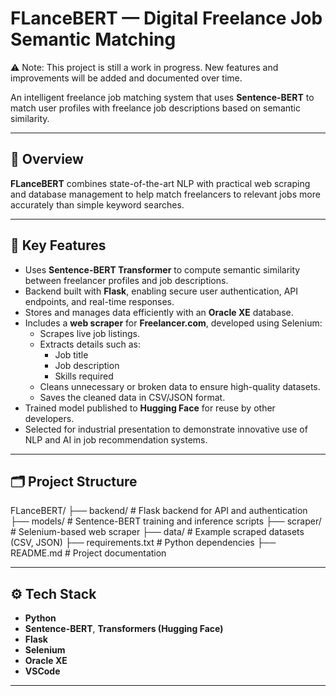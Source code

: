 # FLanceBERT — Digital Freelance Job Semantic Matching
⚠️ Note: This project is still a work in progress. New features and improvements will be added and documented over time.

An intelligent freelance job matching system that uses **Sentence-BERT** to match user profiles with freelance job descriptions based on semantic similarity.

---

## 📌 Overview

**FLanceBERT** combines state-of-the-art NLP with practical web scraping and database management to help match freelancers to relevant jobs more accurately than simple keyword searches.

---

## 🚀 Key Features

- Uses **Sentence-BERT Transformer** to compute semantic similarity between freelancer profiles and job descriptions.
- Backend built with **Flask**, enabling secure user authentication, API endpoints, and real-time responses.
- Stores and manages data efficiently with an **Oracle XE** database.
- Includes a **web scraper** for **Freelancer.com**, developed using Selenium:
  - Scrapes live job listings.
  - Extracts details such as:
    - Job title
    - Job description
    - Skills required
  - Cleans unnecessary or broken data to ensure high-quality datasets.
  - Saves the cleaned data in CSV/JSON format.
- Trained model published to **Hugging Face** for reuse by other developers.
- Selected for industrial presentation to demonstrate innovative use of NLP and AI in job recommendation systems.

---

## 🗂️ Project Structure

FLanceBERT/
├── backend/ # Flask backend for API and authentication
├── models/ # Sentence-BERT training and inference scripts
├── scraper/ # Selenium-based web scraper
├── data/ # Example scraped datasets (CSV, JSON)
├── requirements.txt # Python dependencies
├── README.md # Project documentation


---

## ⚙️ Tech Stack

- **Python**
- **Sentence-BERT**, **Transformers (Hugging Face)**
- **Flask**
- **Selenium**
- **Oracle XE**
- **VSCode**

---

